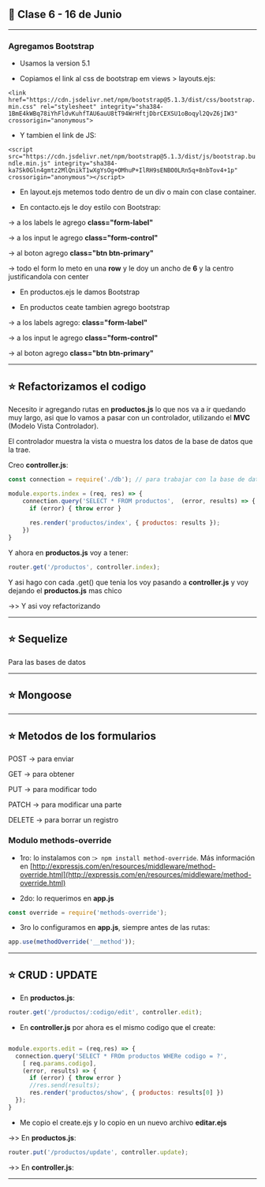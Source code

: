 ## :book: Clase 6 - 16 de Junio

---

### Agregamos Bootstrap

- Usamos la version 5.1

- Copiamos el link al css de  bootstrap em views > layouts.ejs:

```<link href="https://cdn.jsdelivr.net/npm/bootstrap@5.1.3/dist/css/bootstrap.min.css" rel="stylesheet" integrity="sha384-1BmE4kWBq78iYhFldvKuhfTAU6auU8tT94WrHftjDbrCEXSU1oBoqyl2QvZ6jIW3" crossorigin="anonymous">```

- Y tambien el link de JS:

```<script src="https://cdn.jsdelivr.net/npm/bootstrap@5.1.3/dist/js/bootstrap.bundle.min.js" integrity="sha384-ka7Sk0Gln4gmtz2MlQnikT1wXgYsOg+OMhuP+IlRH9sENBO0LRn5q+8nbTov4+1p" crossorigin="anonymous"></script>```

- En layout.ejs metemos todo dentro de un div o main con clase container.

- En contacto.ejs le doy estilo con Bootstrap:

-> a los labels le agrego **class="form-label"**

-> a los input le agrego **class="form-control"**

-> al boton agrego **class="btn btn-primary"**

-> todo el form lo meto en una **row** y le doy un ancho de **6** y la centro justificandola con center

- En productos.ejs le damos Bootstrap

- En productos ceate tambien agrego bootstrap

-> a los labels agrego: **class="form-label"**

-> a los input le agrego **class="form-control"**

-> al boton agrego **class="btn btn-primary"**

---

## :star: Refactorizamos el codigo

Necesito ir agregando rutas en **productos.js** lo que nos va a ir quedando muy largo, asi que lo vamos a pasar con un controlador, utilizando el **MVC** (Modelo Vista Controlador).

El controlador muestra la vista o muestra los datos de la base de datos que la trae.

Creo **controller.js**:


```JavaScript
const connection = require('./db'); // para trabajar con la base de datos en el controlador

module.exports.index = (req, res) => {
    connection.query('SELECT * FROM productos',  (error, results) => {
      if (error) { throw error }
  
      res.render('productos/index', { productos: results });
    })
}
```

Y ahora en **productos.js** voy a tener:
```JavaScript
router.get('/productos', controller.index);
```

Y asi hago con cada .get() que tenia los voy pasando a **controller.js** y voy dejando el **productos.js** mas chico


->> Y asi voy refactorizando

---

## :star: Sequelize 

Para las bases de datos

---

## :star: Mongoose

---


## :star: Metodos de los formularios

POST -> para enviar

GET -> para obtener

PUT -> para modificar todo

PATCH -> para modificar una parte

DELETE -> para borrar un registro

### Modulo methods-override

- 1ro: lo instalamos con :```> npm install method-override```. Más información en [http://expressjs.com/en/resources/middleware/method-override.html](http://expressjs.com/en/resources/middleware/method-override.html)

- 2do: lo requerimos en **app.js** 
```JavaScript
const override = require('methods-override');
```

- 3ro lo configuramos en **app.js**, siempre antes de las rutas:

```JavaScript
app.use(methodOverride('__method'));
```

---

## :star: CRUD : UPDATE

- En **productos.js**:

```JavaScript
router.get('/productos/:codigo/edit', controller.edit);
```

- En **controller.js** por ahora es el mismo codigo que el create:

```JavaScript

module.exports.edit = (req,res) => {
  connection.query('SELECT * FROm productos WHERe codigo = ?',
    [ req.params.codigo],
    (error, results) => {
      if (error) { throw error }
      //res.send(results);
      res.render('productos/show', { productos: results[0] })
  });
}
```

- Me copio el create.ejs y lo copio en un nuevo archivo **editar.ejs**


->> En **productos.js**:
```JavaScript
router.put('/productos/update', controller.update);
```

->> En **controller.js**:

---